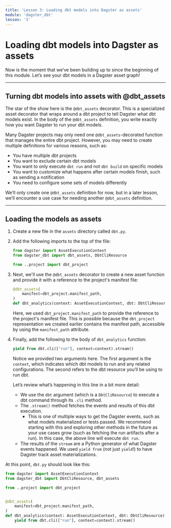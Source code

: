 ```yaml
---
title: 'Lesson 3: Loading dbt models into Dagster as assets'
module: 'dagster_dbt'
lesson: '3'
---
```


# Loading dbt models into Dagster as assets

Now is the moment that we’ve been building up to since the beginning of this module. Let’s see your dbt models in a Dagster asset graph!

---

## Turning dbt models into assets with  @dbt_assets

The star of the show here is the `@dbt_assets` decorator. This is a specialized asset decorator that wraps around a dbt project to tell Dagster what dbt models exist. In the body of the `@dbt_assets` definition, you write exactly how you want Dagster to run your dbt models.

Many Dagster projects may only need one `@dbt_assets`-decorated function that manages the entire dbt project. However, you may need to create multiple definitions for various reasons, such as:

- You have multiple dbt projects
- You want to exclude certain dbt models
- You want to only execute `dbt run` and not `dbt build` on specific models
- You want to customize what happens after certain models finish, such as sending a notification
- You need to configure some sets of models differently

We’ll only create one `@dbt_assets` definition for now, but in a later lesson, we’ll encounter a use case for needing another `@dbt_assets` definition.

---

## Loading the models as assets

1. Create a new file in the `assets` directory called `dbt.py`.

2. Add the following imports to the top of the file:

   ```python
   from dagster import AssetExecutionContext
   from dagster_dbt import dbt_assets, DbtCliResource
   
   from ..project import dbt_project
   ```

3. Next, we'll use the `@dbt_assets` decorator to create a new asset function and provide it with a reference to the project's manifest file:

   ```python
   @dbt_assets(
       manifest=dbt_project.manifest_path,
   )
   def dbt_analytics(context: AssetExecutionContext, dbt: DbtCliResource):
   ```

   Here, we used `dbt_project.manifest_path` to provide the reference to the project's manifest file. This is possible because the `dbt_project` representation we created earlier contains the manifest path, accessible by using the `manifest_path` attribute.

4. Finally, add the following to the body of `dbt_analytics` function:

   ```python
   yield from dbt.cli(["run"], context=context).stream()
   ```

   Notice we provided two arguments here. The first argument is the `context`, which indicates which dbt models to run and any related configurations. The second refers to the dbt resource you’ll be using to run dbt.

   Let’s review what’s happening in this line in a bit more detail:

   - We use the `dbt` argument (which is a `DbtCliResource`) to execute a dbt command through its `.cli` method.
   - The `.stream()` method fetches the events and results of this dbt execution.
     - This is one of multiple ways to get the Dagster events, such as what models materialized or tests passed. We recommend starting with this and exploring other methods in the future as your use cases grow (such as fetching the run artifacts after a run). In this case, the above line will execute `dbt run`.
   - The results of the `stream` are a Python generator of what Dagster events happened. We used `yield from` (not just `yield`!) to have Dagster track asset materializations.

At this point, `dbt.py` should look like this:

```python
from dagster import AssetExecutionContext
from dagster_dbt import DbtCliResource, dbt_assets

from ..project import dbt_project


@dbt_assets(
    manifest=dbt_project.manifest_path,
)
def dbt_analytics(context: AssetExecutionContext, dbt: DbtCliResource):
    yield from dbt.cli(["run"], context=context).stream()
```
